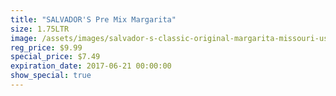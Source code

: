 ```yaml
---
title: "SALVADOR'S Pre Mix Margarita"
size: 1.75LTR
image: /assets/images/salvador-s-classic-original-margarita-missouri-usa-10291444.jpg
reg_price: $9.99
special_price: $7.49
expiration_date: 2017-06-21 00:00:00
show_special: true
---
```



